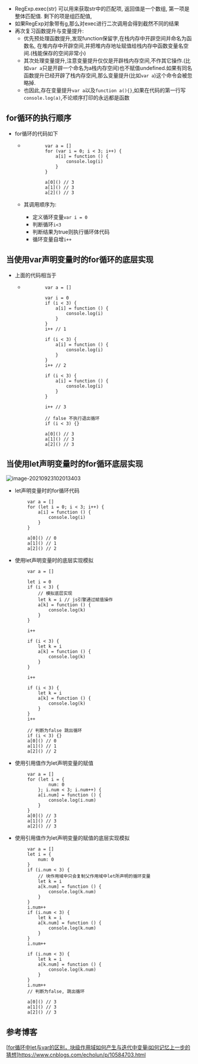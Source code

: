 - RegExp.exec(str) 可以用来获取str中的匹配项, 返回值是一个数组, 第一项是整体匹配值. 剩下的项是组匹配值, 
- 如果RegExp对象带有g,那么对exec进行二次调用会得到截然不同的结果
- 再次复习函数提升与变量提升: 
  - 优先预处理函数提升,发现function保留字,在栈内存中开辟空间并命名为函数名, 在堆内存中开辟空间,并把堆内存地址赋值给栈内存中函数变量名空间.(栈能保存的空间非常小)
  - 其次处理变量提升,注意变量提升仅仅是开辟栈内存空间,不作其它操作.(比如`var a`只是开辟一个命名为a栈内存空间)也不赋值undefined.如果有同名函数提升已经开辟了栈内存空间,那么变量提升(比如`var a`)这个命令会被忽略掉.
  - 也因此,存在变量提升`var a`以及`function a(){}`,如果在代码的第一行写`console.log(a)`,不论顺序打印的永远都是函数













## for循环的执行顺序

- for循环的代码如下

  - ```
            var a = []
            for (var i = 0; i < 3; i++) {
                a[i] = function () {
                    console.log(i)
                }
            }
          
            a[0]() // 3
            a[1]() // 3
            a[2]() // 3
    ```

  - 其调用顺序为:

    - 定义循环变量`var i = 0`
    - 判断循环`i<3`
    - 判断结果为true则执行循环体代码
    - 循环变量自增`i++`



## 当使用var声明变量时的for循环的底层实现

- 上面的代码相当于

  - ```
            var a = []
          
            var i = 0
            if (i < 3) {
                a[i] = function () {
                    console.log(i)
                }
            }
            i++ // 1
          
            if (i < 3) {
                a[i] = function () {
                    console.log(i)
                }
            }
            i++ // 2
          
            if (i < 3) {
                a[i] = function () {
                    console.log(i)
                }
            }
          
            i++ // 3
          
            // false 不执行退出循环
            if (i < 3) {}
          
            a[0]() // 3
            a[1]() // 3
            a[2]() // 3
    ```



## 当使用let声明变量时的for循环底层实现

![image-20210923102013403](C:\Users\董磊\AppData\Roaming\Typora\typora-user-images\image-20210923102013403.png)

- let声明变量时的for循环代码

```
        var a = []
        for (let i = 0; i < 3; i++) {
            a[i] = function () {
                console.log(i)
            }
        }

        a[0]() // 0
        a[1]() // 1
        a[2]() // 2
```

- 使用let声明变量时的底层实现模拟

```
        var a = []

        let i = 0
        if (i < 3) {
            // 模拟底层实现
            let k = i // js引擎通过赋值操作
            a[k] = function () {
                console.log(k)
            }
        }

        i++

        if (i < 3) {
            let k = i
            a[k] = function () {
                console.log(k)
            }
        }

        i++

        if (i < 3) {
            let k = i
            a[k] = function () {
                console.log(k)
            }
        }
        i++

        // 判断为false 跳出循环 
        if (i < 3) {}
        a[0]() // 0
        a[1]() // 1
        a[2]() // 2
```

- 使用引用值作为let声明变量的赋值
```
        var a = []
        for (let i = {
                num: 0
            }; i.num < 3; i.num++) {
            a[i.num] = function () {
                console.log(i.num)
            }
        }
        a[0]() // 3
        a[1]() // 3
        a[2]() // 3
```

- 使用引用值作为let声明变量的赋值的底层实现模拟

```
        var a = []
        let i = {
            num: 0
        }
        if (i.num < 3) {
            // 块作用域中只会复制父作用域中let所声明的循环变量
            let k = i
            a[k.num] = function () {
                console.log(k.num)
            }
        }
        i.num++
        if (i.num < 3) {
            let k = i
            a[k.num] = function () {
                console.log(k.num)
            }
        }
        i.num++

        if (i.num < 3) {
            let k = i
            a[k.num] = function () {
                console.log(k.num)
            }
        }
        i.num++
        // 判断为false, 跳出循环

        a[0]() // 3
        a[1]() // 3
        a[2]() // 3
```



## 参考博客

[[for循环中let与var的区别，块级作用域如何产生与迭代中变量i如何记忆上一步的猜想](https://www.cnblogs.com/echolun/p/10584703.html)]https://www.cnblogs.com/echolun/p/10584703.html



